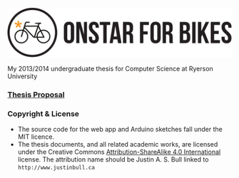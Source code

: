 ![OnStar for Bikes](/resources/logo.png "OnStar for Bikes")

My 2013/2014 undergraduate thesis for Computer Science at Ryerson University

### [Thesis Proposal](http://www.justinbull.ca/thesis/proposal.pdf) ###

### Copyright & License ###

- The source code for the web app and Arduino sketches fall under the MIT licence.
- The thesis documents, and all related academic works, are licensed under the Creative Commons [Attribution-ShareAlike 4.0 International](http://creativecommons.org/licenses/by-sa/4.0/) license. The attribution name should be Justin A. S. Bull linked to `http://www.justinbull.ca`
